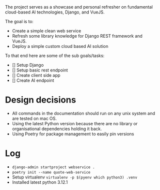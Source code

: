 The project serves as a showcase and personal refresher on fundamental cloud-based AI technologies, Django, and VueJS.

The goal is to:

* Create a simple clean web service
* Refresh some library knowledge for Django REST framework and VueJS.
* Deploy a simple custom cloud based AI solution

To that end here are some of the sub goals/tasks:

* [] Setup Django
* [] Setup basic rest endpoint
* [] Create client side app
* [] Create AI endpoint

# Design decisions

* All commands in the documentation should run on any unix system and are tested on mac OS.
* Using the latest Python version because there are no library or organisational dependencies holding it back.
* Using Poetry for package management to easily pin versions

# Log

* `django-admin startproject webservice .`
* `poetry init --name quote-web-service`
* Setup virtualenv `virtualenv -p $(pyenv which python3) .venv`
* Installed latest python 3.12.1
